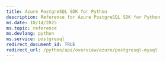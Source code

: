 ```yaml
---
title: Azure PostgreSQL SDK for Python
description: Reference for Azure PostgreSQL SDK for Python
ms.date: 10/14/2025
ms.topic: reference
ms.devlang: python
ms.service: postgresql
redirect_document_id: TRUE
redirect_url: /python/api/overview/azure/postgresql-mysql
---
```

